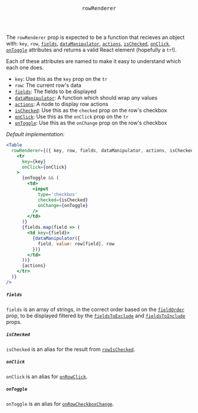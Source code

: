 <div align="center">
  <pre>rowRenderer</pre>
</div>

<br />
<br />

The `rowRenderer` prop is expected to be a function that recieves an object with: `key`, `row`, [`fields`](#fields), [`dataManipulator`](./data-manipulator.md), [`actions`](./actions.md), [`isChecked`](#ischecked), [`onClick`](#onclick), [`onToggle`](#ontoggle) attributes and returns a valid React element (hopefully a `tr`!).

Each of these attributes are named to make it easy to understand which each one does.

* `key`: Use this as the `key` prop on the `tr`
* `row`: The current row's data
* [`fields`](#fields): The fields to be displayed
* [`dataManipulator`](./data-manipulator.md): A function which should wrap any values
* [`actions`](./actions.md): A node to display row actions
* [`isChecked`](#ischecked): Use this as the `checked` prop on the row's checkbox
* [`onClick`](#onclick): Use this as the `onClick` prop on the `tr`
* [`onToggle`](#ontoggle): Use this as the `onChange` prop on the row's checkbox

_Default implementation:_
```jsx
<Table
  rowRenderer={({ key, row, fields, dataManipulator, actions, isChecked, onClick, onToggle }) => (
    <tr
      key={key}
      onClick={onClick}
    >
      {onToggle && (
        <td>
          <input
            type='checkbox'
            checked={isChecked}
            onChange={onToggle}
          />
        </td>
      )}
      {fields.map(field => (
        <td key={field}>
          {dataManipulator({
            field, value: row[field], row
          })}
        </td>
      ))}
      {actions}
    </tr>
  )}
/>
```

##### `fields`

`fields` is an array of strings, in the correct order based on the [`fieldOrder`](./field-order.md) prop, to be displayed filtered by the [`fieldsToExclude`](./fields-to-exclude.md) and [`fieldsToInclude`](./fields-to-include.md) props.

##### `isChecked`

`isChecked` is an alias for the result from [`rowIsChecked`](./row-is-checked.md).

##### `onClick`

`onClick` is an alias for [`onRowClick`](./on-row-click.md).

##### `onToggle`

`onToggle` is an alias for [`onRowCheckboxChange`](./on-row-checkbox-change.md).
